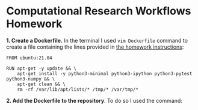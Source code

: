 # Computational Research Workflows Homework

**1. Create a Dockerfile.** In the terminal I used `vim Dockerfile` command to create a file containing the lines provided in [the homework instructions](https://github.com/jhale/computational-workflows-homework):
```
FROM ubuntu:21.04

RUN apt-get -y update && \
    apt-get install -y python3-minimal python3-ipython python3-pytest python3-numpy && \
    apt-get clean && \
    rm -rf /var/lib/apt/lists/* /tmp/* /var/tmp/*
```
**2. Add the Dockerfile to the repository**. To do so I used the command: 
```
```
